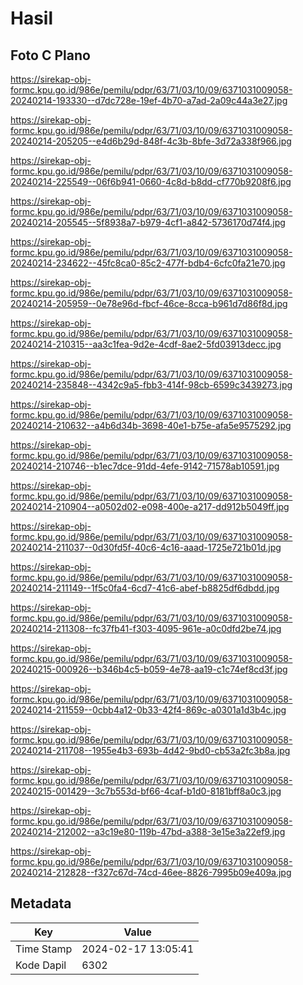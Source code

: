# Hasil

## Foto C Plano

https://sirekap-obj-formc.kpu.go.id/986e/pemilu/pdpr/63/71/03/10/09/6371031009058-20240214-193330--d7dc728e-19ef-4b70-a7ad-2a09c44a3e27.jpg

https://sirekap-obj-formc.kpu.go.id/986e/pemilu/pdpr/63/71/03/10/09/6371031009058-20240214-205205--e4d6b29d-848f-4c3b-8bfe-3d72a338f966.jpg

https://sirekap-obj-formc.kpu.go.id/986e/pemilu/pdpr/63/71/03/10/09/6371031009058-20240214-225549--06f6b941-0660-4c8d-b8dd-cf770b9208f6.jpg

https://sirekap-obj-formc.kpu.go.id/986e/pemilu/pdpr/63/71/03/10/09/6371031009058-20240214-205545--5f8938a7-b979-4cf1-a842-5736170d74f4.jpg

https://sirekap-obj-formc.kpu.go.id/986e/pemilu/pdpr/63/71/03/10/09/6371031009058-20240214-234622--45fc8ca0-85c2-477f-bdb4-6cfc0fa21e70.jpg

https://sirekap-obj-formc.kpu.go.id/986e/pemilu/pdpr/63/71/03/10/09/6371031009058-20240214-205959--0e78e96d-fbcf-46ce-8cca-b961d7d86f8d.jpg

https://sirekap-obj-formc.kpu.go.id/986e/pemilu/pdpr/63/71/03/10/09/6371031009058-20240214-210315--aa3c1fea-9d2e-4cdf-8ae2-5fd03913decc.jpg

https://sirekap-obj-formc.kpu.go.id/986e/pemilu/pdpr/63/71/03/10/09/6371031009058-20240214-235848--4342c9a5-fbb3-414f-98cb-6599c3439273.jpg

https://sirekap-obj-formc.kpu.go.id/986e/pemilu/pdpr/63/71/03/10/09/6371031009058-20240214-210632--a4b6d34b-3698-40e1-b75e-afa5e9575292.jpg

https://sirekap-obj-formc.kpu.go.id/986e/pemilu/pdpr/63/71/03/10/09/6371031009058-20240214-210746--b1ec7dce-91dd-4efe-9142-71578ab10591.jpg

https://sirekap-obj-formc.kpu.go.id/986e/pemilu/pdpr/63/71/03/10/09/6371031009058-20240214-210904--a0502d02-e098-400e-a217-dd912b5049ff.jpg

https://sirekap-obj-formc.kpu.go.id/986e/pemilu/pdpr/63/71/03/10/09/6371031009058-20240214-211037--0d30fd5f-40c6-4c16-aaad-1725e721b01d.jpg

https://sirekap-obj-formc.kpu.go.id/986e/pemilu/pdpr/63/71/03/10/09/6371031009058-20240214-211149--1f5c0fa4-6cd7-41c6-abef-b8825df6dbdd.jpg

https://sirekap-obj-formc.kpu.go.id/986e/pemilu/pdpr/63/71/03/10/09/6371031009058-20240214-211308--fc37fb41-f303-4095-961e-a0c0dfd2be74.jpg

https://sirekap-obj-formc.kpu.go.id/986e/pemilu/pdpr/63/71/03/10/09/6371031009058-20240215-000926--b346b4c5-b059-4e78-aa19-c1c74ef8cd3f.jpg

https://sirekap-obj-formc.kpu.go.id/986e/pemilu/pdpr/63/71/03/10/09/6371031009058-20240214-211559--0cbb4a12-0b33-42f4-869c-a0301a1d3b4c.jpg

https://sirekap-obj-formc.kpu.go.id/986e/pemilu/pdpr/63/71/03/10/09/6371031009058-20240214-211708--1955e4b3-693b-4d42-9bd0-cb53a2fc3b8a.jpg

https://sirekap-obj-formc.kpu.go.id/986e/pemilu/pdpr/63/71/03/10/09/6371031009058-20240215-001429--3c7b553d-bf66-4caf-b1d0-8181bff8a0c3.jpg

https://sirekap-obj-formc.kpu.go.id/986e/pemilu/pdpr/63/71/03/10/09/6371031009058-20240214-212002--a3c19e80-119b-47bd-a388-3e15e3a22ef9.jpg

https://sirekap-obj-formc.kpu.go.id/986e/pemilu/pdpr/63/71/03/10/09/6371031009058-20240214-212828--f327c67d-74cd-46ee-8826-7995b09e409a.jpg


## Metadata

| Key        | Value               |
| ---------- | ------------------- |
| Time Stamp | 2024-02-17 13:05:41 |
| Kode Dapil | 6302                |



